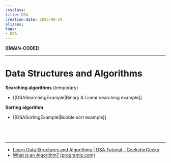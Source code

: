 ```yaml
---
cssclass:
title: DSA
creation-date: 2023-08-24
aliases:
tags:
- DSA
---
```

**[[MAIN-CODE]]**

---
# Data Structures and Algorithms

**Searching algorithms** (temporary)
- [[DSASearchingExample|Binary & Linear searching example]]

**Sorting algorithm**
- [[DSASortingExample|Bubble sort example]]

<br>

# 
---
- [Learn Data Structures and Algorithms | DSA Tutorial - GeeksforGeeks](https://www.geeksforgeeks.org/learn-data-structures-and-algorithms-dsa-tutorial/)
- [What is an Algorithm? (programiz.com)](https://www.programiz.com/dsa/algorithm)